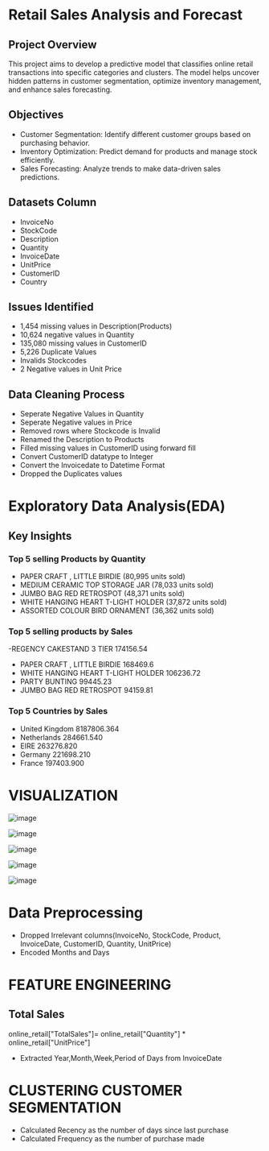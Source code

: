 # Retail Sales Analysis and Forecast
## Project Overview
This project aims to develop a predictive model that classifies online retail transactions into specific categories and clusters. The model helps uncover hidden patterns in customer segmentation, optimize inventory management, and enhance sales forecasting.
## Objectives
- Customer Segmentation: Identify different customer groups based on purchasing behavior.
- Inventory Optimization: Predict demand for products and manage stock efficiently.
- Sales Forecasting: Analyze trends to make data-driven sales predictions.
## Datasets Column
- InvoiceNo
- StockCode	
- Description	
- Quantity	
- InvoiceDate	
- UnitPrice	
- CustomerID	
- Country
## Issues Identified
- 1,454 missing values in Description(Products)
- 10,624 negative values in Quantity
- 135,080 missing values in CustomerID
- 5,226 Duplicate Values
- Invalids Stockcodes
- 2 Negative values in Unit Price
## Data Cleaning Process
- Seperate Negative Values in Quantity
- Seperate Negative values in Price
- Removed rows where Stockcode is Invalid
- Renamed the Description to Products
- Filled missing values in CustomerID using forward fill
- Convert CustomerID datatype to Integer
- Convert the Invoicedate to Datetime Format
- Dropped the Duplicates values
# Exploratory Data Analysis(EDA)
## Key Insights
### Top 5 selling Products by Quantity 
- PAPER CRAFT , LITTLE BIRDIE	(80,995 units sold)
- MEDIUM CERAMIC TOP STORAGE JAR (78,033 units sold)
- JUMBO BAG RED RETROSPOT (48,371 units sold)
- WHITE HANGING HEART T-LIGHT HOLDER (37,872 units sold)
- ASSORTED COLOUR BIRD ORNAMENT (36,362 units sold)
### Top 5 selling products by Sales
-REGENCY CAKESTAND 3 TIER 174156.54
- PAPER CRAFT , LITTLE BIRDIE 168469.6
- WHITE HANGING HEART T-LIGHT HOLDER 106236.72
- PARTY BUNTING 99445.23
- JUMBO BAG RED RETROSPOT 94159.81
### Top 5 Countries by Sales
- United Kingdom 8187806.364
- Netherlands 284661.540
- EIRE 263276.820
- Germany	221698.210
- France 197403.900
# VISUALIZATION
![image](https://github.com/user-attachments/assets/e13b6713-b50a-4151-9c7a-1fdec75dc25c)

![image](https://github.com/user-attachments/assets/fc472172-6f9e-45ff-9874-fa6c2e260397)

![image](https://github.com/user-attachments/assets/0ed54128-038f-4d60-8744-2388c5e090b4)

![image](https://github.com/user-attachments/assets/c62fdb3d-9222-41db-92aa-302b838c8f2d)

![image](https://github.com/user-attachments/assets/0c61d6e9-0e94-404c-b11c-1c8d77381b05)






# Data Preprocessing
- Dropped Irrelevant columns(InvoiceNo, StockCode, Product, InvoiceDate, CustomerID, Quantity, UnitPrice)
- Encoded Months and Days
# FEATURE ENGINEERING
## Total Sales
online_retail["TotalSales"]= online_retail["Quantity"] * online_retail["UnitPrice"]
- Extracted Year,Month,Week,Period of Days from InvoiceDate
# CLUSTERING CUSTOMER SEGMENTATION
- Calculated Recency as the number of days since last purchase
- Calculated Frequency as the number of purchase made
  



